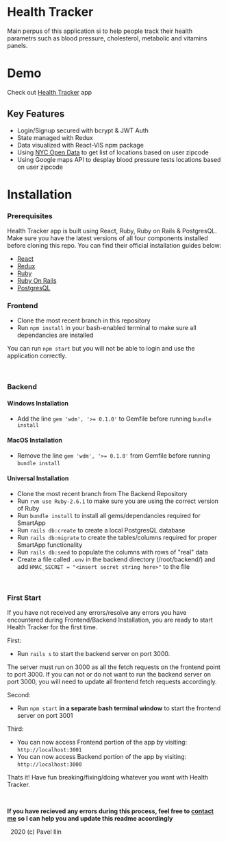 # Health Tracker

Main perpus of this application si to help people track their health parametrs such as blood pressure, cholesterol, metabolic and vitamins panels.

# Demo
Check out [Health Tracker](https://romantic-franklin-38ed89.netlify.com) app

## Key Features
- Login/Signup secured with bcrypt & JWT Auth
- State managed with Redux
- Data visualized with React-VIS npm package
- Using [NYC Open Data](https://opendata.cityofnewyork.us) to get list of locations based on user zipcode
- Using Google maps API to desplay blood pressure tests locations based on user zipcode

# Installation

### Prerequisites
Health Tracker app is built using React, Ruby, Ruby on Rails & PostgresQL. Make sure you have the latest versions of all four components installed before cloning this repo. You can find their official installation guides below:
  - [React](https://reactjs.org/docs/getting-started.html)
  - [Redux](https://redux.js.org/introduction/getting-started)
  - [Ruby](https://www.ruby-lang.org/en/documentation/installation/)
  - [Ruby On Rails](https://guides.rubyonrails.org/v5.0/getting_started.html)
  - [PostgresQL](https://www.postgresqltutorial.com/)


  ### Frontend
  - Clone the most recent branch in this repository
  - Run `npm install` in your bash-enabled terminal to make sure all dependancies are installed
  
  You can run `npm start` but you will not be able to login and use the application correctly. 
    
&nbsp;  

  ### Backend
  
  #### Windows Installation
  - Add the line `gem 'wdm', '>= 0.1.0'` to Gemfile before running `bundle install`
  
  #### MacOS Installation
  - Remove the line `gem 'wdm', '>= 0.1.0'` from Gemfile before running `bundle install`
 
  #### Universal Installation
  - Clone the most recent branch from The Backend Repository
  - Run `rvm use Ruby-2.6.1` to make sure you are using the correct version of Ruby 
  - Run `bundle install` to install all gems/dependancies required for SmartApp 
  - Run `rails db:create` to create a local PostgresQL database
  - Run `rails db:migrate` to create the tables/columns required for proper SmartApp functionality
  - Run `rails db:seed` to populate the columns with rows of "real" data
  - Create a file called `.env` in the backend directory (/root/backend/) and add `HMAC_SECRET = "<insert secret string here>"` to the file

&nbsp;
  ### First Start
   If you have not received any errors/resolve any errors you have encountered during Frontend/Backend Installation, you are ready to start Health Tracker for the first time.
    
  First:
  - Run `rails s` to start the backend server on port 3000. 
  
  The server must run on 3000 as all the fetch requests on the frontend point to port 3000. If you can not or do not want to run the backend server on port 3000, you will need to update all frontend fetch requests accordingly. 
  
  Second:
  - Run `npm start` **in a separate bash terminal window** to start the frontend server on port 3001
  
  Third:
  - You can now access Frontend portion of the app by visiting: `http://localhost:3001` 
  - You can now access Backend portion of the app by visiting: `http://localhost:3000` 
  
  Thats it! Have fun breaking/fixing/doing whatever you want with Health Tracker.

&nbsp;

   **If you have recieved any errors during this process, feel free to [contact me](https://www.linkedin.com/in/pavel-ilin) so I can help you and update this readme accordingly**
 
&nbsp;
2020 (c) Pavel Ilin


